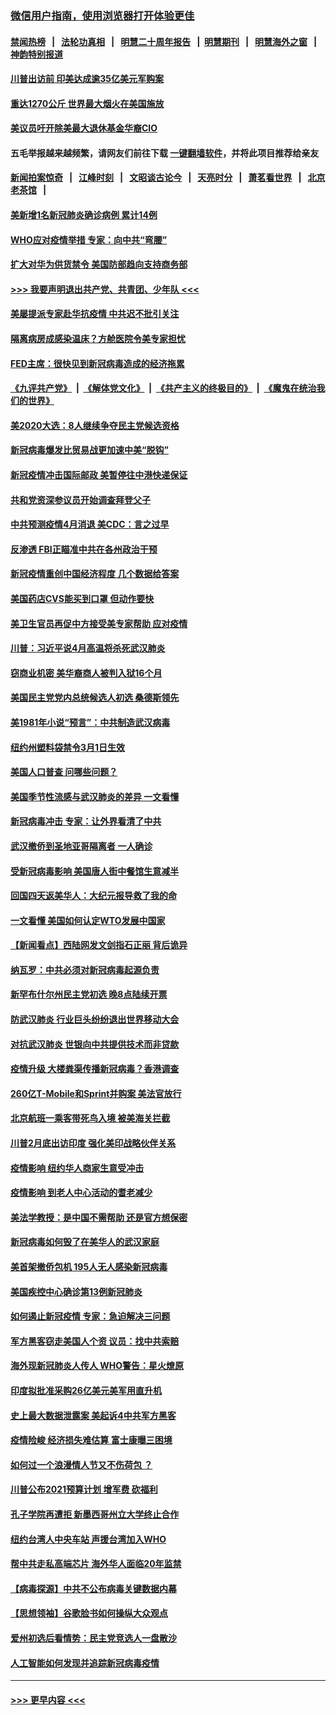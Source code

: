 ### [微信用户指南，使用浏览器打开体验更佳](https://github.com/gfw-breaker/banned-news1/blob/master/indexes/wechat-guide.md?t=0)
#### [禁闻热榜](热点新闻.md?t=0)  &nbsp;&nbsp;|&nbsp;&nbsp; [法轮功真相](https://github.com/gfw-breaker/truth/blob/master/README.md?t=0) &nbsp;&nbsp;|&nbsp;&nbsp; [明慧二十周年报告](https://github.com/gfw-breaker/mh-reports/blob/master/README.md?t=0) &nbsp;&nbsp;|&nbsp;&nbsp;[明慧期刊](https://github.com/gfw-breaker/mh-qikan) &nbsp;&nbsp;|&nbsp;&nbsp; [明慧海外之窗](https://github.com/gfw-breaker/mh-news/blob/master/README.md?t=0) &nbsp;&nbsp;|&nbsp;&nbsp; [神韵特别报道](https://github.com/gfw-breaker/mh-news/blob/master/shenyun.md?t=0)
#### [川普出访前 印美达成逾35亿美元军购案](../pages/nsc412/n11865444.md?t=02131544) 
#### [重达1270公斤 世界最大烟火在美国施放](../pages/nsc412/n11865198.md?t=02131544) 
#### [美议员吁开除美最大退休基金华裔CIO](../pages/nsc412/n11865230.md?t=02131544) 
#### 五毛举报越来越频繁，请网友们前往下载 [一键翻墙软件](https://github.com/gfw-breaker/ssr-accounts)，并将此项目推荐给亲友
#### [新闻拍案惊奇](https://github.com/gfw-breaker/banned-news1/blob/master/pages/link4.md) &nbsp;&nbsp;|&nbsp;&nbsp; [江峰时刻](https://github.com/gfw-breaker/banned-news1/blob/master/pages/link4.md) &nbsp;&nbsp;|&nbsp;&nbsp; [文昭谈古论今](https://github.com/gfw-breaker/banned-news1/blob/master/pages/link4.md) &nbsp;&nbsp;|&nbsp;&nbsp; [天亮时分](https://github.com/gfw-breaker/banned-news1/blob/master/pages/link4.md) &nbsp;&nbsp;|&nbsp;&nbsp; [萧茗看世界](https://github.com/gfw-breaker/banned-news1/blob/master/pages/link4.md) &nbsp;&nbsp;|&nbsp;&nbsp; [北京老茶馆](https://github.com/gfw-breaker/banned-news1/blob/master/pages/link4.md) &nbsp;&nbsp;|&nbsp;&nbsp; 
#### [美新增1名新冠肺炎确诊病例 累计14例](../pages/nsc412/n11864893.md?t=02131544) 
#### [WHO应对疫情举措 专家：向中共“弯腰”](../pages/nsc412/n11864727.md?t=02131544) 
#### [扩大对华为供货禁令 美国防部趋向支持商务部](../pages/nsc412/n11864773.md?t=02131544) 
#### [>>> 我要声明退出共产党、共青团、少年队 <<<](https://github.com/begood0513/goodnews/blob/master/quit/letter.md) 
#### [美屡提派专家赴华抗疫情 中共迟不批引关注](../pages/nsc412/n11864719.md?t=02131544) 
#### [隔离病房成感染温床？方舱医院令美专家担忧](../pages/nsc412/n11864575.md?t=02131544) 
#### [FED主席：很快见到新冠病毒造成的经济拖累](../pages/nsc412/n11864507.md?t=02131544) 
#### [《九评共产党》](https://github.com/begood0513/9ping.md/blob/master/README.md) &nbsp;|&nbsp; [《解体党文化》](../../../../jtdwh.md/blob/master/README.md)  &nbsp;|&nbsp; [《共产主义的终极目的》](../../../../gczydzjmd.md/blob/master/README.md) &nbsp;|&nbsp; [《魔鬼在统治我们的世界》](../../../../mgztzwmdsj.md/blob/master/README.md) 
#### [美2020大选：8人继续争夺民主党候选资格](../pages/nsc412/n11864327.md?t=02131544) 
#### [新冠病毒爆发比贸易战更加速中美“脱钩”](../pages/nsc412/n11864470.md?t=02131544) 
#### [新冠疫情冲击国际邮政 美暂停往中港快递保证](../pages/nsc412/n11864207.md?t=02131544) 
#### [共和党资深参议员开始调查拜登父子](../pages/nsc412/n11863984.md?t=02131544) 
#### [中共预测疫情4月消退 美CDC：言之过早](../pages/nsc412/n11864310.md?t=02131544) 
#### [反渗透 FBI正瞄准中共在各州政治干预](../pages/nsc412/n11864300.md?t=02131544) 
#### [新冠疫情重创中国经济程度 几个数据给答案](../pages/nsc412/n11864203.md?t=02131544) 
#### [美国药店CVS能买到口罩 但动作要快](../pages/nsc412/n11862438.md?t=02131544) 
#### [美卫生官员再促中方接受美专家帮助 应对疫情](../pages/nsc412/n11864043.md?t=02131544) 
#### [川普：习近平说4月高温将杀死武汉肺炎](../pages/nsc412/n11860814.md?t=02131544) 
#### [窃商业机密 美华裔商人被判入狱16个月](../pages/nsc412/n11863911.md?t=02131544) 
#### [美国民主党党内总统候选人初选 桑德斯领先](../pages/nsc412/n11863475.md?t=02131544) 
#### [美1981年小说“预言”：中共制造武汉病毒](../pages/nsc412/n11863306.md?t=02131544) 
#### [纽约州塑料袋禁令3月1日生效](../pages/nsc412/n11862832.md?t=02131544) 
#### [美国人口普查  问哪些问题？](../pages/nsc412/n11862808.md?t=02131544) 
#### [美国季节性流感与武汉肺炎的差异 一文看懂](../pages/nsc412/n11862428.md?t=02131544) 
#### [新冠病毒冲击 专家：让外界看清了中共](../pages/nsc412/n11862280.md?t=02131544) 
#### [武汉撤侨到圣地亚哥隔离者 一人确诊](../pages/nsc412/n11862460.md?t=02131544) 
#### [受新冠病毒影响 美国唐人街中餐馆生意减半](../pages/nsc412/n11861940.md?t=02131544) 
#### [回国四天返美华人：大纪元报导救了我的命](../pages/nsc412/n11862181.md?t=02131544) 
#### [一文看懂 美国如何认定WTO发展中国家](../pages/nsc412/n11862051.md?t=02131544) 
#### [【新闻看点】西陆网发文剑指石正丽 背后诡异](../pages/nsc412/n11861792.md?t=02131544) 
#### [纳瓦罗：中共必须对新冠病毒起源负责](../pages/nsc412/n11861810.md?t=02131544) 
#### [新罕布什尔州民主党初选 晚8点陆续开票](../pages/nsc412/n11861872.md?t=02131544) 
#### [防武汉肺炎 行业巨头纷纷退出世界移动大会](../pages/nsc412/n11861795.md?t=02131544) 
#### [对抗武汉肺炎 世银向中共提供技术而非贷款](../pages/nsc412/n11861652.md?t=02131544) 
#### [疫情升级 大楼粪渠传播新冠病毒？香港调查](../pages/nsc412/n11861556.md?t=02131544) 
#### [260亿T-Mobile和Sprint并购案 美法官放行](../pages/nsc412/n11861511.md?t=02131544) 
#### [北京航班一乘客带死鸟入境 被美海关拦截](../pages/nsc412/n11861317.md?t=02131544) 
#### [川普2月底出访印度 强化美印战略伙伴关系](../pages/nsc412/n11860557.md?t=02131544) 
#### [疫情影响  纽约华人商家生意受冲击](../pages/nsc412/n11860284.md?t=02131544) 
#### [疫情影响  到老人中心活动的耆老减少](../pages/nsc412/n11860199.md?t=02131544) 
#### [美法学教授：是中国不需帮助 还是官方想保密](../pages/nsc412/n11859492.md?t=02131544) 
#### [新冠病毒如何毁了在美华人的武汉家庭](../pages/nsc412/n11859524.md?t=02131544) 
#### [美首架撤侨包机 195人无人感染新冠病毒](../pages/nsc412/n11859908.md?t=02131544) 
#### [美国疾控中心确诊第13例新冠肺炎](../pages/nsc412/n11859966.md?t=02131544) 
#### [如何遏止新冠疫情 专家：急迫解决三问题](../pages/nsc412/n11859685.md?t=02131544) 
#### [军方黑客窃走美国人个资 议员：找中共索赔](../pages/nsc412/n11859371.md?t=02131544) 
#### [海外现新冠肺炎人传人 WHO警告：星火燎原](../pages/nsc412/n11859252.md?t=02131544) 
#### [印度拟批准采购26亿美元美军用直升机](../pages/nsc412/n11859143.md?t=02131544) 
#### [史上最大数据泄露案 美起诉4中共军方黑客](../pages/nsc412/n11859115.md?t=02131544) 
#### [疫情险峻 经济损失难估算 富士康曝三困境](../pages/nsc412/n11859120.md?t=02131544) 
#### [如何过一个浪漫情人节又不伤荷包 ？](../pages/nsc412/n11858969.md?t=02131544) 
#### [川普公布2021预算计划 增军费 砍福利](../pages/nsc412/n11859012.md?t=02131544) 
#### [孔子学院再遭拒 新墨西哥州立大学终止合作](../pages/nsc412/n11858661.md?t=02131544) 
#### [纽约台湾人中央车站  声援台湾加入WHO](../pages/nsc412/n11857757.md?t=02131544) 
#### [帮中共走私高端芯片 海外华人面临20年监禁](../pages/nsc412/n11855016.md?t=02131544) 
#### [【病毒探源】中共不公布病毒关键数据内幕](../pages/nsc412/n11856584.md?t=02131544) 
#### [【思想领袖】谷歌脸书如何操纵大众观点](../pages/nsc412/n11680874.md?t=02131544) 
#### [爱州初选后看情势：民主党竞选人一盘散沙](../pages/nsc412/n11856557.md?t=02131544) 
#### [人工智能如何发现并追踪新冠病毒疫情](../pages/nsc412/n11856398.md?t=02131544) 

----
#### [ >>> 更早内容 <<< ](../indexes/nsc412-earlier.md)
